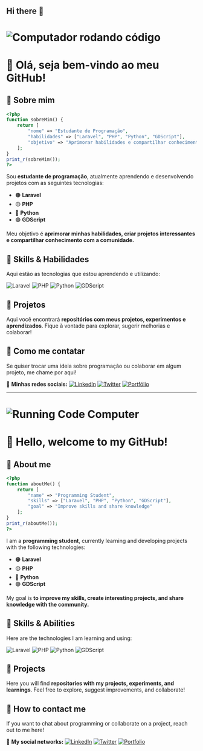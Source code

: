## Hi there 👋

# ![Computador rodando código](https://media.giphy.com/media/3oEjI6SIIHBdRxXI40/giphy.gif)

# 👋 Olá, seja bem-vindo ao meu GitHub!

## 🔧 Sobre mim
```php
<?php
function sobreMim() {
    return [
        "nome" => "Estudante de Programação",
        "habilidades" => ["Laravel", "PHP", "Python", "GDScript"],
        "objetivo" => "Aprimorar habilidades e compartilhar conhecimento"
    ];
}
print_r(sobreMim());
?>
```
Sou **estudante de programação**, atualmente aprendendo e desenvolvendo projetos com as seguintes tecnologias:
- 🟠 **Laravel**
- 🟡 **PHP**
- 🔵 **Python**
- 🟣 **GDScript**

Meu objetivo é **aprimorar minhas habilidades, criar projetos interessantes e compartilhar conhecimento com a comunidade.**

## 🎯 Skills & Habilidades
Aqui estão as tecnologias que estou aprendendo e utilizando:

![Laravel](https://img.shields.io/badge/Laravel-FF2D20?style=for-the-badge&logo=laravel&logoColor=white)
![PHP](https://img.shields.io/badge/PHP-777BB4?style=for-the-badge&logo=php&logoColor=white)
![Python](https://img.shields.io/badge/Python-3776AB?style=for-the-badge&logo=python&logoColor=white)
![GDScript](https://img.shields.io/badge/GDScript-478CBF?style=for-the-badge&logo=godot-engine&logoColor=white)

## 🚀 Projetos
Aqui você encontrará **repositórios com meus projetos, experimentos e aprendizados**. 
Fique à vontade para explorar, sugerir melhorias e colaborar!

## 📱 Como me contatar
Se quiser trocar uma ideia sobre programação ou colaborar em algum projeto, me chame por aqui!

🔗 **Minhas redes sociais:**
[![LinkedIn](https://img.shields.io/badge/LinkedIn-0A66C2?style=for-the-badge&logo=linkedin&logoColor=white)](#)
[![Twitter](https://img.shields.io/badge/Twitter-1DA1F2?style=for-the-badge&logo=twitter&logoColor=white)](#)
[![Portfólio](https://img.shields.io/badge/Portfólio-000000?style=for-the-badge&logo=github&logoColor=white)](#)

---

# ![Running Code Computer](https://media.giphy.com/media/l3vR3w9mNoU7Q/giphy.gif)

# 👋 Hello, welcome to my GitHub!

## 🔧 About me
```php
<?php
function aboutMe() {
    return [
        "name" => "Programming Student",
        "skills" => ["Laravel", "PHP", "Python", "GDScript"],
        "goal" => "Improve skills and share knowledge"
    ];
}
print_r(aboutMe());
?>
```
I am a **programming student**, currently learning and developing projects with the following technologies:
- 🟠 **Laravel**
- 🟡 **PHP**
- 🔵 **Python**
- 🟣 **GDScript**

My goal is **to improve my skills, create interesting projects, and share knowledge with the community.**

## 🎯 Skills & Abilities
Here are the technologies I am learning and using:

![Laravel](https://img.shields.io/badge/Laravel-FF2D20?style=for-the-badge&logo=laravel&logoColor=white)
![PHP](https://img.shields.io/badge/PHP-777BB4?style=for-the-badge&logo=php&logoColor=white)
![Python](https://img.shields.io/badge/Python-3776AB?style=for-the-badge&logo=python&logoColor=white)
![GDScript](https://img.shields.io/badge/GDScript-478CBF?style=for-the-badge&logo=godot-engine&logoColor=white)

## 🚀 Projects
Here you will find **repositories with my projects, experiments, and learnings**. 
Feel free to explore, suggest improvements, and collaborate!

## 📱 How to contact me
If you want to chat about programming or collaborate on a project, reach out to me here!

🔗 **My social networks:**
[![LinkedIn](https://img.shields.io/badge/LinkedIn-0A66C2?style=for-the-badge&logo=linkedin&logoColor=white)](#)
[![Twitter](https://img.shields.io/badge/Twitter-1DA1F2?style=for-the-badge&logo=twitter&logoColor=white)](#)
[![Portfolio](https://img.shields.io/badge/Portfolio-000000?style=for-the-badge&logo=github&logoColor=white)](#)

